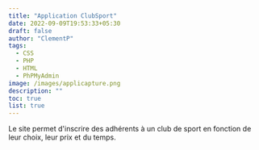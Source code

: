 ```yaml
---
title: "Application ClubSport"
date: 2022-09-09T19:53:33+05:30
draft: false
author: "ClementP"
tags:
  - CSS
  - PHP
  - HTML
  - PhPMyAdmin
image: /images/applicapture.png
description: ""
toc: true
list: true
---
```


Le site permet d'inscrire des adhérents à un club de sport en fonction de leur choix, leur prix
et du temps.
